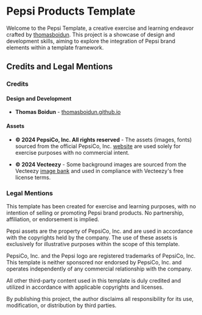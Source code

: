 # Pepsi Products Template

Welcome to the Pepsi Template, a creative exercise and learning endeavor crafted by [thomasboidun](https://github.com/thomasboidun). This project is a showcase of design and development skills, aiming to explore the integration of Pepsi brand elements within a template framework.

## Credits and Legal Mentions

### Credits

#### Design and Development

- **Thomas Boidun** - [thomasboidun.github.io](https://thomasboidun.github.io/)

#### Assets

- **© 2024 PepsiCo, Inc. All rights reserved** - The assets (images, fonts) sourced from the official PepsiCo, Inc. [website](https://pepsi.com/) are used solely for exercise purposes with no commercial intent.

- **© 2024 Vecteezy** - Some background images are sourced from the Vecteezy [image bank](https://fr.vecteezy.com/) and used in compliance with Vecteezy's free license terms.

### Legal Mentions

This template has been created for exercise and learning purposes, with no intention of selling or promoting Pepsi brand products. No partnership, affiliation, or endorsement is implied.

Pepsi assets are the property of PepsiCo, Inc. and are used in accordance with the copyrights held by the company. The use of these assets is exclusively for illustrative purposes within the scope of this template.

PepsiCo, Inc. and the Pepsi logo are registered trademarks of PepsiCo, Inc. This template is neither sponsored nor endorsed by PepsiCo, Inc. and operates independently of any commercial relationship with the company.

All other third-party content used in this template is duly credited and utilized in accordance with applicable copyrights and licenses.

By publishing this project, the author disclaims all responsibility for its use, modification, or distribution by third parties.
